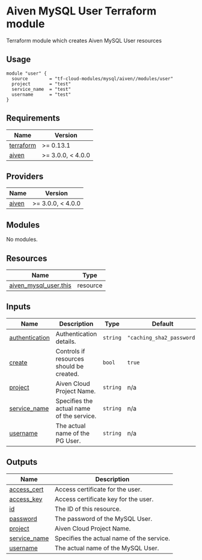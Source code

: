 # Aiven MySQL User Terraform module

Terraform module which creates Aiven MySQL User resources

## Usage

```hcl
module "user" {
  source        = "tf-cloud-modules/mysql/aiven//modules/user"
  project       = "test"
  service_name  = "test"
  username      = "test"
}
```


<!-- BEGIN_TF_DOCS -->
## Requirements

| Name | Version |
|------|---------|
| <a name="requirement_terraform"></a> [terraform](#requirement\_terraform) | >= 0.13.1 |
| <a name="requirement_aiven"></a> [aiven](#requirement\_aiven) | >= 3.0.0, < 4.0.0 |

## Providers

| Name | Version |
|------|---------|
| <a name="provider_aiven"></a> [aiven](#provider\_aiven) | >= 3.0.0, < 4.0.0 |

## Modules

No modules.

## Resources

| Name | Type |
|------|------|
| [aiven_mysql_user.this](https://registry.terraform.io/providers/aiven/aiven/latest/docs/resources/mysql_user) | resource |

## Inputs

| Name | Description | Type | Default | Required |
|------|-------------|------|---------|:--------:|
| <a name="input_authentication"></a> [authentication](#input\_authentication) | Authentication details. | `string` | `"caching_sha2_password"` | no |
| <a name="input_create"></a> [create](#input\_create) | Controls if resources should be created. | `bool` | `true` | no |
| <a name="input_project"></a> [project](#input\_project) | Aiven Cloud Project Name. | `string` | n/a | yes |
| <a name="input_service_name"></a> [service\_name](#input\_service\_name) | Specifies the actual name of the service. | `string` | n/a | yes |
| <a name="input_username"></a> [username](#input\_username) | The actual name of the PG User. | `string` | n/a | yes |

## Outputs

| Name | Description |
|------|-------------|
| <a name="output_access_cert"></a> [access\_cert](#output\_access\_cert) | Access certificate for the user. |
| <a name="output_access_key"></a> [access\_key](#output\_access\_key) | Access certificate key for the user. |
| <a name="output_id"></a> [id](#output\_id) | The ID of this resource. |
| <a name="output_password"></a> [password](#output\_password) | The password of the MySQL User. |
| <a name="output_project"></a> [project](#output\_project) | Aiven Cloud Project Name. |
| <a name="output_service_name"></a> [service\_name](#output\_service\_name) | Specifies the actual name of the service. |
| <a name="output_username"></a> [username](#output\_username) | The actual name of the MySQL User. |
<!-- END_TF_DOCS -->